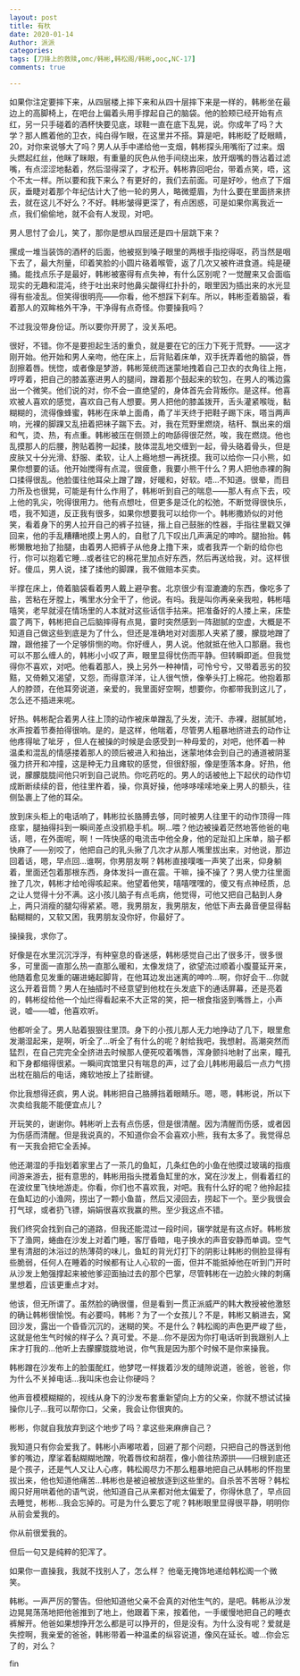 ```yaml
---
layout: post
title: 有杕
date: 2020-01-14
Author: 派派
categories: 
tags: [刀锋上的救赎,omc/韩彬,韩松阁/韩彬,ooc,NC-17]
comments: true

---
```


如果你注定要摔下来，从四层楼上摔下来和从四十层摔下来是一样的，韩彬坐在最边上的高脚椅上，在吧台上偏着头用手撑起自己的脑袋。他的脸颊已经开始有点红，另一只手碰着的酒杯快要见底，球鞋一直在底下乱晃，说。你成年了吗？大学？那人瞧着他的卫衣，纯白得乍眼，在这里并不搭。算是吧，韩彬眨了眨眼睛，20，对你来说够大了吗？男人从手中递给他一支烟，韩彬探头用嘴衔了过来。烟头燃起红丝，他眯了眯眼，有重量的灰色从他手间绕出来，放开烟嘴的唇沾着过滤嘴，有点涩涩地黏着，然后湿得深了，才松开。韩彬靠回吧台，带着点笑，唔，这个不太一样。所以要和我下来么？有更好的，我们去前面。可是好吵，他点了下烟灰，垂睫对着那个年纪估计大了他一轮的男人，略微蹙眉，为什么要在里面挤来挤去，就在这儿不好么？不好。韩彬皱得更深了，有点困惑，可是如果你离我近一点，我们偷偷地，就不会有人发现，对吧。

男人思忖了会儿，笑了，那你是想从四层还是四十层跳下来？

摞成一堆当装饰的酒杯的后面，他被抠到嗓子眼里的两根手指挖得呕，药当然是咽下去了，最大剂量，印着笑脸的小圆片硌着喉管，返了几次又被杵进食道。纯是硬捅。能找点乐子是最好，韩彬被塞得有点失神，有什么区别呢？一觉醒来又会面临现实的无趣和混沌，终于吐出来时他鼻尖酸得红扑扑的，眼里因为插出来的水光显得有些凌乱。但笑得很明亮——你看，他不想踩下刹车。所以，韩彬歪着脑袋，看着那人的双眸格外干净，干净得有点奇怪。你要操我吗？

不过我没带身份证。所以要你开房了，没关系吧。

很好，不错。你不是要担起生活的重负，就是要在它的压力下死于荒野。——这才刚开始。他开始和男人亲吻，他在床上，后背贴着床单，双手抚弄着他的脑袋，唇刮擦着唇。恍惚，或者像是梦游，韩彬笼统而迷蒙地拽着自己卫衣的衣角往上拖，哼哼着，把自己的膝盖塞进男人的腿间，蹭着那个鼓起来的软包，在男人的嘴边露出一个微笑。他们说的对，你不会一直绝望的，身体首先会背叛你。是这样。他喜欢被人喜欢的感觉，喜欢自己有人想要。男人把他的膝盖拨开，舌头灌紧喉咙，黏糊糊的，流得像蜂蜜，韩彬在床单上面甬，甬了半天终于把鞋子踢下床，嗒当两声响，光裸的脚踝又乱扭着把袜子踹下去。对，我在荒野里燃烧，秸秆、飘出来的烟和气，烫、热，有点重。韩彬被压在侧颈上的吻舔得很茫然，唉，我在燃烧。他也乱摸那人的后腰，胯贴着胯一起揉，肢体混乱地交缠到一起，骨头硌着骨头，但是皮肤又十分光滑、舒服、柔软，让人上瘾地想一再抚摸。我可以给你一只小熊，如果你想要的话。他开始搅得有点混，很疲惫，我要小熊干什么？男人把他赤裸的胸口揉得很乱。他脸蛋往他耳朵上蹭了蹭，好暖和，好软。唔…不知道。很晕，而目力所及也很晃，可能是有什么作用了，韩彬听到自己的喘息——那人有点下去，咬上他的乳尖，吮得很用力。他有点想吐，但更多是泛化的松弛，不断觉得很快乐，唔，我不知道，反正我有很多，如果你想要我可以给你一个。韩彬撒娇似的对他笑，看着身下的男人拉开自己的裤子拉链，揩上自己鼓胀的性器，手指往里戳又弹回来，他的手乱糟糟地摸上男人的，自慰了几下叹出几声满足的呻吟。腿抬抬。韩彬懒散地抬了抬腿，由着男人把裤子从他身上撸下来，或者我弄一个新的给你也行，你可以抱着它睡…或者往它的棉花里加点好东西，然后再送给我，对。这样很好。傻瓜，男人说，揉了揉他的脚踝，我不做赔本买卖。

半撑在床上，倚着脑袋看着男人戴上避孕套。北京很少有湿漉漉的东西，像吃多了盐，苦粘在牙膛上，嘴里水分全干了，他说。有吗。我是叫你再亲亲我啦，韩彬嘻嘻笑，老早就浸在情场里的人本就对这些话信手拈来。把准备好的人搂上来，床垫震了两下，韩彬把自己后脑摔得有点晃，霎时突然感到一阵甜腻的空虚，大概是不知道自己做这些到底是为了什么，但还是准确地对对面那人夹紧了腰，朦胧地蹭了蹭，跟他接了一个足够悱恻的吻。你好缠人，男人说。他就抵在他入口那磨。我也可以不那么缠人的，韩彬小小叹了声，眼里显得忧伤而平静。但转瞬即逝。但我觉得你不喜欢，对吧。他看着那人，换上另外一种神情，可怜兮兮，又带着恶劣的狡黠，又倚赖又渴望，又怨，而得意洋洋，让人很气愤，像拳头打上棉花。他抱着那人的脖颈，在他耳旁说道，亲爱的，我里面好空啊，想要你，你都带我到这儿了，怎么还不插进来呢。

好热。韩彬配合着男人往上顶的动作被床单蹭乱了头发，流汗、赤裸，甜腻腻地，水声按着节奏拍得很响。是的，是这样，他喘着，尽管男人粗暴地挤进去的动作让他疼得呲了呲牙 ，但人在被操的时候是会感受到一种母爱的，对吧，他怀着一种温柔和混乱的情感搂着那人的颈后被进入和抽出，迷蒙地体会到自己的通道被阴茎强力挤开和冲撞，这是种无力且瘫软的感觉，但很舒服，像是堕落本身。好热，他说，朦朦胧胧间他只听到自己说热。你吃药吃的。男人的话被他上下起伏的动作切成断断续续的音，他往里杵着，操，你真好操，他哆哆嗦嗦地亲上男人的额头，往侧坠裹上了他的耳朵。

放到床头柜上的电话响了，韩彬拉长胳膊去够，同时被男人往里干的动作顶得一阵痉挛，腿抽得抖到一瞬间差点没抓稳手机。啊…喂？他边被操着茫然地答他爸的电话，嗯，在外面呢，啊！一阵快感的电流击中他全身，他的足趾扣上床单，脑子都快麻了——别咬了，他把自己的乳头揪了几次才从那人嘴里拔出来，对他说，那边回着话，嗯，早点回…谁啊，你男朋友啊？韩彬直接噗嗤一声笑了出来，仰身躺着，里面还包着那根东西，身体发抖一直在震。干嘛，操不操了？男人使力往里面挫了几次，韩彬才给呛得咳起来。他望着他笑，嘻嘻嘿嘿的，傻又有点神经质，总之让人觉得十分不满。这小孩儿脑子有点毛病，他觉得，可他又把自己黏到人身上，两只消瘦的腿勾得紧紧。嗯，我男朋友，我男朋友，他低下声去鼻音便显得黏黏糊糊的，又软又困，我男朋友没你好，你最好了。

操操我，求你了。

好像是在水里沉沉浮浮，有种窒息的昏迷感，韩彬感觉自己出了很多汗，很多很多，可里面一直那么热一直那么暖和，太像发烧了，欲望流过顺着小腹蔓延开来，他随着愈见发重的碾进蜷起脚背，在他耳边发出迷离的呻吟…啊，你好会干…你就这么开着音筒？男人在抽插时不经意望到他枕在头发底下的通话屏幕，还是亮着的，韩彬绽给他一个灿烂得看起来不大正常的笑，把一根食指竖到嘴唇上，小声说，嘘——嘘，他喜欢听。

他都听全了。男人贴着狠狠往里顶。身下的小孩儿那人无力地挣动了几下，眼里愈发潮湿起来，是啊，听全了…听全了有什么的呢？射给我吧，我想射。高潮突然而猛烈，在自己完完全全挤进去时候那人便死咬着嘴唇，浑身颤抖地射了出来，瞳孔和下身都缩得很紧。一瞬间宾馆里只有喘息的声，过了会儿韩彬用最后一点力气捞出枕在脑后的电话，瘫软地按上了挂断键。

你比我想得还疯，男人说。韩彬把自己胳膊挡着眼睛乐。嗯，嗯，韩彬说，所以下次卖给我能不能便宜点儿？

开玩笑的，谢谢你。韩彬听上去有点伤感，但是很清醒。因为清醒而伤感，或者因为伤感而清醒。但是我说真的，不知道你会不会喜欢小熊，我有太多了。我觉得总有一天我会把它全丢掉。

他还潮湿的手指划着家里占了一茶几的鱼缸，几条红色的小鱼在他摸过玻璃的指痕间游来游去，挺有意思的，韩彬用指头搅着鱼缸里的水，窝在沙发上，侧看着红的在波纹里飞快地游走。你看，你们也不喜欢我，对吧。我有什么好的呢？他拎起挂在鱼缸边的小渔网，捞出了一颗小鱼苗，然后又浸回去，捞起下一个。至少我很会打气球，或者扔飞镖，娟娟很喜欢我赢的熊。至少我这点不错。

我们终究会找到自己的道路，但我还能混过一段时间，辍学就是有这点好。韩彬放下了渔网，蜷曲在沙发上对着门睡，客厅昏暗，电子换水的声音安静而单调。空气里有清甜的沐浴过的热薄荷的味儿，鱼缸的背光灯打下的阴影让韩彬的侧脸显得有些脆弱，任何人在睡着的时候都有让人心软的一面，但并不能抵掉他在听到门开时从沙发上勉强撑起来被他爹迎面抽过去的那个巴掌，尽管韩彬在一边脸火辣的刺痛里想着，应该更重点才对。

他该，但无所谓了。虽然脸的确很僵，但是看到一贯正派威严的韩大教授被他激怒的确让韩彬很愉悦。有必要吗，韩彬？为了一个女孩儿？不是，韩彬又躺进去，窝回沙发，露出一个昏昏沉沉的，迷糊的笑。不是什么？韩松阁的声色更严峻了些，这就是他生气时候的样子么？真可爱。不是…你不是因为你打电话听到我跟别人上床才打我的…他听上去朦朦胧胧地说，你气我是因为那个时候不是你来操我。

韩彬蹭在沙发布上的脸蛋酡红，他梦呓一样拨着沙发的缝隙说道，爸爸，爸爸，你为什么不关掉电话…我叫床也会让你硬吗？

他声音模模糊糊的，视线从身下的沙发布套重新望向上方的父亲，你就不想试试操操你儿子…我可以帮你口，父亲，我会让你很爽的。

彬彬，你就自我放弃到这个地步了吗？拿这些来麻痹自己？

我知道只有你会爱我了。韩彬小声嘟哝着，回避了那个问题，只把自己的唇送到他爹的嘴边，摩挲着黏糊糊地蹭，吮着唇纹和胡茬，像小兽往热源拱——归根到底还是个孩子，还是气人又让人心疼，韩松阁尽力不那么粗暴地把自己从韩彬的怀抱里拔出来，他也知道他痛苦…韩彬也是被迫被放逐到这些里的。自杀苦不苦呀？韩松阁只好用哄着他的语气说，他知道自己从来都对他太偏爱了，你得休息了，早点回去睡觉，彬彬…我会忘掉的。可是为什么要忘了呢？韩彬眼里显得很平静，明明你从前会爱我的。

你从前很爱我的。

但后一句又是纯粹的犯浑了。

如果你一直操我，我就不找别人了，怎么样？ 他毫无掩饰地递给韩松阁一个微笑。

韩彬。一声严厉的警告。但他知道他父亲不会真的对他生气的，是吧。韩彬从沙发边晃晃荡荡地把他爸推到了地上，他跟着下来，按着他，一手缓慢地把自己的睡衣裤解开。他爸如果想挣开怎么都是可以挣开的，但是没有。为什么没有呢？爱就是失控啊，我亲爱的爸爸，韩彬带着一种温柔的纵容说道，像风在延长。嘘…你会忘了的，对么？

fin
